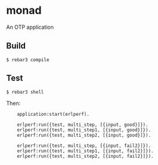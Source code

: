 monad
=====

An OTP application

Build
-----

    $ rebar3 compile

Test
----

    $ rebar3 shell


Then:


```
    application:start(erlperf).

    erlperf:run({test, multi_step, [{input, good}]}).
    erlperf:run({test, multi_step1, [{input, good}]}).
    erlperf:run({test, multi_step2, [{input, good}]}).

    erlperf:run({test, multi_step, [{input, fail2}]}).
    erlperf:run({test, multi_step1, [{input, fail2}]}).
    erlperf:run({test, multi_step2, [{input, fail2}]}).
```
